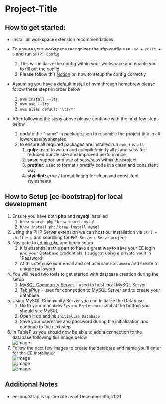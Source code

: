 # Project-Title

## How to get started:

- Install all workspace extension recommendations

- To ensure your workspace recognizes the sftp config use `cmd + shift + p` and run `SFTP: Config`

  1. This will initialize the config within your workspace and enable you to fill out the config
  2. Please follow this [Notion](https://www.notion.so/midwesterninteractive/SFTP-Setup-for-Visual-Studio-Code-1e0fde4b5c4c48b2832d024aba68f74c) on how to setup the config correctly

- Assuming you have a default install of nvm through homebrew please follow these steps in order below

  1. `nvm install --lts`
  2. `nvm use --lts`
  3. `nvm alias default 'lts/*'`

- After following the steps above please continue with the next few steps below

  1. update the "name" in package.json to resemble the project title in all lowercase/hyphenated
  2. to ensure all required packages are installed run `npm install`
     1. **gulp:** used to watch and compile/minify all js and scss for reduced bundle size and improved performance
     2. **sass:** support and use of sass/scss within the project
     3. **prettier:** used to format / prettify code in a clean and consistent way
     4. **stylelint:** error / format linting for clean and consistent stylesheets

## How to Setup [ee-bootstrap] for local development

1. Ensure you have both **php** and **mysql** installed
   1. `brew search php` / `brew search mysql`
   2. `brew install php` / `brew install mysql`
2. Using the PHP Server extension we can host our installation via `ctrl + shift + p` and searching for `PHP Server: Serve project`
3. Navigate to [admin.php](http://localhost:3000/admin.php) and begin setup
   1. It is essential at this part to have a great way to save your EE login and your Database credentials, I suggest using a private vault in 1Password
   2. At this step use your email and set username as `admin` and create a unique password
4. You will need two tools to get started with database creation during the setup
   1. [MySQL Community Server](https://dev.mysql.com/downloads/mysql/) - used to host local MySQL Server
   2. [TablePlus](https://tableplus.com/download) - used for connection to MySQL Server and to create your database
5. Using MySQL Community Server you can Initialize the Database
   1. Go to your machines `System Preferences` and at the bottom you should see MySQL
   2. Open it up and hit `Initialize Database`
   3. Save your username and password during the initialization and continue to the next step
6. In TablePlus you should now be able to add a connection to the database following this image below  
   ![image](https://user-images.githubusercontent.com/75394049/145092595-993fe21a-dee4-44a2-beae-8a942a5bfde2.png)
7. Follow the next few images to create the database and name you'll enter for the EE Installation  
   ![image](https://user-images.githubusercontent.com/75394049/145094511-26600791-39e2-4ade-a266-d71664b090fc.png)  
   ![image](https://user-images.githubusercontent.com/75394049/145094513-64c5a11d-528f-487c-8a78-82cad894e0e8.png)  
   ![image](https://user-images.githubusercontent.com/75394049/145094698-9526215e-51c5-4c11-a45f-ca9dc2e64846.png)

## Additional Notes

- ee-bootstrap is up-to-date as of December 6th, 2021

